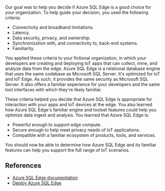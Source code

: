 Our goal was to help you decide if Azure SQL Edge is a good choice for your organization. To help guide your decision, you used the following criteria:

- Connectivity and broadband limitations.
- Latency.
- Data security, privacy, and ownership.
- Synchronization with, and connectivity to, back-end systems.
- Familiarity.

You applied these criteria to your fictional organization, in which your developers are creating and deploying IoT apps that can collect, mine, and analyze data from the edge. Azure SQL Edge is a relational database engine that uses the same codebase as Microsoft SQL Server. It's optimized for IoT and IoT Edge. As such, it provides the same security as Microsoft SQL Server. It also offers a familiar experience for your developers and the same tool interfaces with which they're likely familiar.

These criteria helped you decide that Azure SQL Edge is appropriate for interaction with your apps and IoT devices at the edge. You also learned how Azure SQL Edge's familiar engine and toolset features could help you optimize data ingest and analysis. You learned that Azure SQL Edge is:

- Powerful enough to support edge compute.
- Secure enough to help meet privacy needs of IoT applications.
- Compatible with a familiar ecosystem of products, tools, and services.

You should now be able to determine how Azure SQL Edge and its familiar features can help you support the full range of IoT scenarios.

## References

- [Azure SQL Edge documentation](/azure/azure-sql-edge?azure-portal=true)
- [Deploy Azure SQL Edge](/azure/azure-sql-edge/deploy-portal?azure-portal=true)
